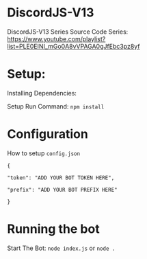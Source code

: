 # DiscordJS-V13
DiscordJS-V13 Series Source Code
Series: https://www.youtube.com/playlist?list=PLE0EINI_mGo0A8vVPAGA0gJfEbc3pz8yf

# Setup:

Installing Dependencies:

Setup Run Command: `npm install`

# Configuration

How to setup `config.json`

```
{

"token": "ADD YOUR BOT TOKEN HERE",

"prefix": "ADD YOUR BOT PREFIX HERE"

}
```

# Running the bot

Start The Bot: `node index.js` or `node .`



